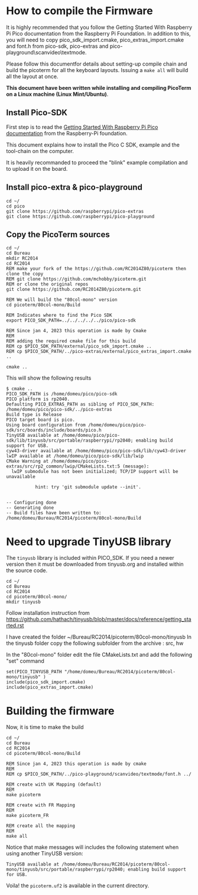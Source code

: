 # How to compile the Firmware

It is highly recommended that you follow the Getting Started With Raspberry Pi Pico documentation from the Raspberry Pi Foundation.  In addition to this, you will need to copy pico_sdk_import.cmake, pico_extras_import.cmake and font.h from pico-sdk, pico-extras and pico-playground\scanvideo\textmode.

Please follow this documentfor details about setting-up compile chain and build the picoterm for all the keyboard layouts. Issuing a `make all` will build all the layout at once.

**This document have been written while installing and compiling PicoTerm on a Linux machine (Linux Mint/Ubuntu)**.

## Install Pico-SDK

First step is to read the [Getting Started With Raspberry Pi Pico documentation](https://www.raspberrypi.com/documentation/microcontrollers/c_sdk.html) from the Raspberry-Pi foundation.

This document explains how to install the Pico C SDK, example and the tool-chain on the computer.

It is heavily recommanded to proceed the "blink" example compilation and to upload it on the board.

## Install pico-extra & pico-playground

```
cd ~/
cd pico
git clone https://github.com/raspberrypi/pico-extras
git clone https://github.com/raspberrypi/pico-playground
```

## Copy the PicoTerm sources

```
cd ~/
cd Bureau
mkdir RC2014
cd RC2014
REM make your fork of the https://github.com/RC2014Z80/picoterm then clone the copy
REM git clone https://github.com/mchobby/picoterm.git
REM or clone the original repos
git clone https://github.com/RC2014Z80/picoterm.git

REM We will build the "80col-mono" version
cd picoterm/80col-mono/Build

REM Indicates where to find the Pico SDK
export PICO_SDK_PATH=../../../../../pico/pico-sdk

REM Since jan 4, 2023 this operation is made by Cmake
REM
REM adding the required cmake file for this build
REM cp $PICO_SDK_PATH/external/pico_sdk_import.cmake ..
REM cp $PICO_SDK_PATH/../pico-extras/external/pico_extras_import.cmake ..

cmake ..
```

This will show the following results

```
$ cmake ..
PICO_SDK_PATH is /home/domeu/pico/pico-sdk
PICO platform is rp2040.
Defaulting PICO_EXTRAS_PATH as sibling of PICO_SDK_PATH: /home/domeu/pico/pico-sdk/../pico-extras
Build type is Release
PICO target board is pico.
Using board configuration from /home/domeu/pico/pico-sdk/src/boards/include/boards/pico.h
TinyUSB available at /home/domeu/pico/pico-sdk/lib/tinyusb/src/portable/raspberrypi/rp2040; enabling build support for USB.
cyw43-driver available at /home/domeu/pico/pico-sdk/lib/cyw43-driver
lwIP available at /home/domeu/pico/pico-sdk/lib/lwip
CMake Warning at /home/domeu/pico/pico-extras/src/rp2_common/lwip/CMakeLists.txt:5 (message):
  lwIP submodule has not been initialized; TCP/IP support will be unavailable

           hint: try 'git submodule update --init'.


-- Configuring done
-- Generating done
-- Build files have been written to: /home/domeu/Bureau/RC2014/picoterm/80col-mono/Build
```

# Need to upgrade TinyUSB library

The `tinyusb` library is included within PICO_SDK. If you need a newer version then it must be downloaded from tinyusb.org and installed within the source code.

```
cd ~/
cd Bureau
cd RC2014
cd picoterm/80col-mono/
mkdir tinyusb
```

Follow installation instruction from
https://github.com/hathach/tinyusb/blob/master/docs/reference/getting_started.rst

I have created the folder ~/Bureau/RC2014/picoterm/80col-mono/tinyusb
In the tinyusb folder copy the following subfolder from the archive : src, hw

In the "80col-mono" folder edit the file CMakeLists.txt and add the following "set" command

```
set(PICO_TINYUSB_PATH "/home/domeu/Bureau/RC2014/picoterm/80col-mono/tinyusb" )
include(pico_sdk_import.cmake)       
include(pico_extras_import.cmake)
```

# Building the firmware

Now, it is time to make the build

```
cd ~/
cd Bureau
cd RC2014
cd picoterm/80col-mono/Build

REM Since jan 4, 2023 this operation is made by cmake
REM
REM cp $PICO_SDK_PATH/../pico-playground/scanvideo/textmode/font.h ../

REM create with UK Mapping (default)
REM
make picoterm

REM create with FR Mapping
REM
make picoterm_FR

REM create all the mapping
REM
make all
```
Notice that make messages will includes the following statement when using another TinyUSB version:

```
TinyUSB available at /home/domeu/Bureau/RC2014/picoterm/80col-mono/tinyusb/src/portable/raspberrypi/rp2040; enabling build support for USB.
```

Voila! the `picoterm.uf2` is available in the current directory.
